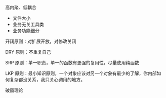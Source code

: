 高内聚、低耦合
* 文件大小
* 业务无关工具类
* 业务功能细分

开闭原则：对扩展开放，对修改关闭

DRY 原则：不重复自己

SRP 原则：单一职责，单一的函数有更强的复用性，尽量使用纯函数

LKP 原则：最小知识原则，一个对象应该对另一个对象有最少的了解，你内部如何复杂都没关系，我只关心调用的地方。

破窗理论

